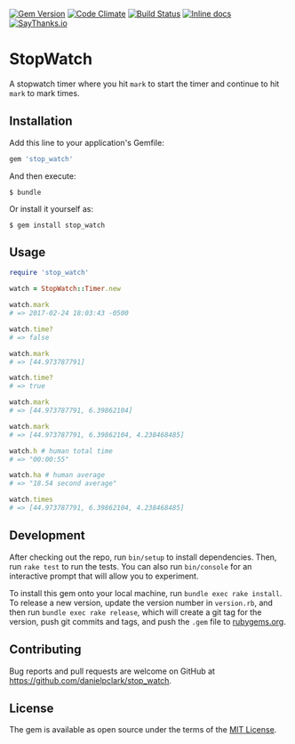 [![Gem Version](https://badge.fury.io/rb/stop_watch.svg)](http://badge.fury.io/rb/stop_watch)
[![Code Climate](https://codeclimate.com/github/danielpclark/stop_watch/badges/gpa.svg)](https://codeclimate.com/github/danielpclark/stop_watch)
[![Build Status](https://travis-ci.org/danielpclark/stop_watch.svg)](https://travis-ci.org/danielpclark/stop_watch)
[![Inline docs](http://inch-ci.org/github/danielpclark/stop_watch.svg?branch=master)](http://inch-ci.org/github/danielpclark/stop_watch)
[![SayThanks.io](https://img.shields.io/badge/SayThanks.io-%E2%98%BC-1EAEDB.svg)](https://saythanks.io/to/danielpclark)

# StopWatch

A stopwatch timer where you hit `mark` to start the timer and continue to hit `mark` to mark times.

## Installation

Add this line to your application's Gemfile:

```ruby
gem 'stop_watch'
```

And then execute:

    $ bundle

Or install it yourself as:

    $ gem install stop_watch

## Usage

```ruby
require 'stop_watch'

watch = StopWatch::Timer.new

watch.mark
# => 2017-02-24 18:03:43 -0500

watch.time?
# => false

watch.mark
# => [44.973787791]

watch.time?
# => true

watch.mark
# => [44.973787791, 6.39862104]

watch.mark
# => [44.973787791, 6.39862104, 4.238468485]

watch.h # human total time
# => "00:00:55"

watch.ha # human average
# => "18.54 second average"

watch.times
# => [44.973787791, 6.39862104, 4.238468485]
```

## Development

After checking out the repo, run `bin/setup` to install dependencies. Then, run `rake test` to run the tests. You can also run `bin/console` for an interactive prompt that will allow you to experiment.

To install this gem onto your local machine, run `bundle exec rake install`. To release a new version, update the version number in `version.rb`, and then run `bundle exec rake release`, which will create a git tag for the version, push git commits and tags, and push the `.gem` file to [rubygems.org](https://rubygems.org).

## Contributing

Bug reports and pull requests are welcome on GitHub at https://github.com/danielpclark/stop_watch.


## License

The gem is available as open source under the terms of the [MIT License](http://opensource.org/licenses/MIT).


